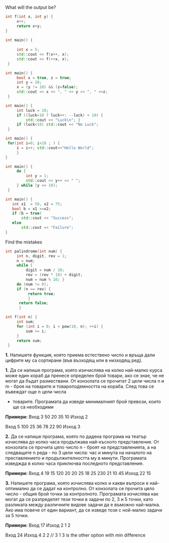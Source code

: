 ﻿What will the output be?  
  
```c++
int f(int x, int y) {  
	 x++; 
	 return x+y;
}  
  
int main() {  
  
	 int x = 5; 
	 std::cout << f(x++, x); 
	 std::cout << f(++x, x);
 }
 ```  
  
  
```c++
int main() {  
	 bool x = true, z = true; 
	 int y = 20; 
	 x = (y != 10) && (z=false); 
	 std::cout << x << ", " << y << ", " <<z;
 }
 ``` 
  
```c++
int main() {  
	 int luck = 10; 
	 if ((luck>10 ? luck++: --luck) < 10) { 
		 std::cout << "Luck\n"; }
	 if (luck<10) std::cout << "No Luck";
 }
 ```
  

```c++
int main() {  
 for(int i=0; i<10 ; ) { 
	 i = i++; std::cout<<"Hello World"; 
	 }  
}
```
  
```c++
int main() {  
	 do { 
		 int y = 1; 
		 std::cout << y++ << " "; 
	 } while (y <= 10);
 }
 ```  
  ```c++
int main() {  
	 int x1  = 50, x2 = 75; 
	 bool b = x1 >=x2; 
	 if (b = true) 
		 std::cout << "Success"; 
	 else 
		 std::cout << "Failure";  
}
```
  
Find the mistakes
```c++ 
int palindrome(int num) {  
	 int n, digit, rev = 1; 
	 n = num; 
	 while { 
		 digit = num / 10; 
		 rev = (rev * 10) + digit; 
		 num = num % 10; } 
	 do (num != 0);  
	 if (n == rev) {
		  return true; 
		  } 
	  return false;
	  }
 ```
  
```c++
int f(int n) {  
	 int sum; 
	 for (int i = 0; i < pow(10, n); ++i) { 
		 sum += i; 
	 } 
	 return sum;
 }
 ```

**1.** Напишете функция, която приема естествено число и връща дали цифрите му са сортирани (във възходящ или в низходящ ред).

**1.** Да се напише програма, която изичислява на колко най-малко курса може един кораб да пренесе определен брой товари, ако се 
знае, че не могат да бъдат размествани.
От конзолата се прочитат 2 цели числа n и m - броя на товарите и товароподемността на кораба. След това се въвеждат още n цели числа
- товарите. Програмата да изведе минималният брой превози, които ще са необходими

**Примери:**
Вход
3 50 
20 35 10
Изход
2

Вход
5 100
25 36 78 22 90
Изход
3

**2.** Да се напише програма, която по дадена програма на театър изчислява до колко часа продължава най-късното представление.
От конзолата се прочита цяло число n - броят на представленията, а на следващите n реда - по 3 цели числа: 
час и минута на началото на преставлението и продължителността му в минути. Програмата изведжда в колко часа приключва последното
представление.

**Примери:**
Вход
4
19 15 120
20 20 25
18 25 230
21 10 45
Изход
22 15 


**3.** Напишете програма, която изчислява колко и какви въпроси е най-оптимално да се дадат на контролно. 
От конзолата се прочита цяло число - общия брой точки за контролното. Програмата изчислява как могат да се разпределят тези точки 
в задачи по 2, 3 и 5 точки, като разликата между различните видове задачи да е въможно най-малка. Ако има повече от един вариант, 
да се изведе този с ной-малко задачи за 5 точки.

**Примери:**
Вход
17
Изход
2 1 2 

Вход
24
Изход
4 2 2 
// 3 1 3 is the other option with min difference